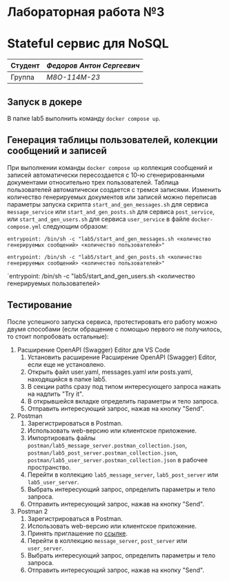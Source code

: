 # Лабораторная работа №3
# Stateful сервис для NoSQL

| Студент | *Федоров Антон Сергеевич* |
|------|------|
| Группа  | *М8О-114М-23* |

## Запуск в докере
В папке lab5 выполнить команду `docker compose up`.

## Генерация таблицы пользователей, колекции сообщений и записей 
При выполнении команды `docker compose up` коллекция сообщений и записей автоматически пересоздается с 10-ю сгенерированными документами относительно трех пользователей. Таблица пользователей автоматически создается с тремся записями. Изменить количество генерируемых документов или записей можно переписав параметры запуска скрипта `start_and_gen_messages.sh` для сервиса `message_service` или `start_and_gen_posts.sh` для сервиса `post_service`, или `start_and_gen_users.sh` для сервиса `user_service` в файле `docker-compose.yml` следующим образом: 

`entrypoint: /bin/sh -c "lab5/start_and_gen_messages.sh <количество генерируемых сообщений> <количество пользователей>"`

`entrypoint: /bin/sh -c "lab5/start_and_gen_posts.sh <количество генерируемых сообщений> <количество пользователей>"`

`entrypoint: /bin/sh -c "lab5/start_and_gen_users.sh <количество генерируемых пользователей>

## Тестирование
После успешного запуска сервиса, протестировать его работу можно двумя способами (если обращение с помощью первого не получилось, то стоит попробовать остальные):
1. Расширение OpenAPI (Swagger) Editor для VS Code
    1. Установить расширение Расширение OpenAPI (Swagger) Editor, если еще не установлено.
    2. Открыть файл user.yaml, messages.yaml или posts.yaml, находящийся в папке lab5.
    3. В секции paths сразу под типом интересующего запроса нажать на надпить "Try it". 
    4. В открывшейся вкладке определить параметры и тело запроса.
    5. Отправить интересующий запрос, нажав на кнопку "Send".  
2. Postman
    1. Зарегистрироваться в Postman.
    2. Использовать web-версию или клиентское приложение.
    3. Импортировать файлы `postman/lab5_message_server.postman_collection.json`, `postman/lab5_post_server.postman_collection.json`, `postman/lab5_user_server.postman_collection.json` в рабочее пространство.
    4. Перейти в коллекцию `lab5_message_server`, `lab5_post_server` или `lab5_user_server`.
    5. Выбрать интересующий запрос, определить параметры и тело запроса.
    6. Отправить интересующий запрос, нажав на кнопку "Send".  
3. Postman 2
    1. Зарегистрироваться в Postman.
    2. Использовать web-версию или клиентское приложение.
    3. Принять приглашение по [ссылке](https://app.getpostman.com/join-team?invite_code=83fe1c7315ea1aac8267a931ffff6ba2&target_code=da3cd756ef30976345e4be6574f343a1).
    4. Перейти в коллекцию `message_server`, `post_server` или `user_server`.
    5. Выбрать интересующий запрос, определить параметры и тело запроса.
    6. Отправить интересующий запрос, нажав на кнопку "Send".  